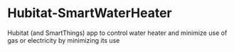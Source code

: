 # Hubitat-SmartWaterHeater
Hubitat (and SmartThings) app to control water heater and minimize use of gas or electricity by minimizing its use
